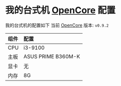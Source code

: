 # 我的台式机 [OpenCore](https://github.com/acidanthera/OpenCorePkg) 配置

我的台式机的配置如下
当前 [OpenCore](https://github.com/acidanthera/OpenCorePkg) 版本: `v0.9.2`

| 组件 | 配置               |
| :--- | :---------------- |
| CPU  | i3-9100            |
| 主板 | ASUS PRIME B360M-K |
| 显卡 | 无                 |
| 内存 | 8G                 |
